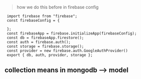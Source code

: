 > how we do this before in firebase config

```
 import firebase from "firebase";
 const firebaseConfig = {

 };
 const firebaseApp = firebase.initializeApp(firebaseConfig);
 const db = firebaseApp.firestore();
 const auth = firebase.auth();
 const storage = firebase.storage();
 const provider = new firebase.auth.GoogleAuthProvider()
 export { db, auth, provider, storage };
```

## collection means in mongodb --> model
